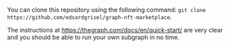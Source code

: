 You can clone this repository using the following command:
```git clone https://github.com/edsardgrisel/graph-nft-marketplace```.

The instructions at https://thegraph.com/docs/en/quick-start/ are very clear and you should be able to run your own subgraph in no time.